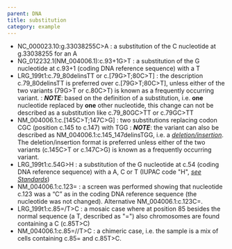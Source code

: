 ```yaml
---
parent: DNA
title: substitution
category: example
---
```


*	NC_000023.10:g.33038255C>A
	:	a substitution of the C nucleotide at g.33038255 for an A
* 	NG_012232.1(NM_004006.1):c.93+1G>T
	:	a substitution of the G nucleotide at c.93+1 (coding DNA reference sequence) with a T
*	LRG_199t1:c.79\_80delinsTT or c.[79G>T;80C>T]
	:	the description c.79\_80delinsTT is preferred over c.[79G>T;80C>T], unless either of the two variants (79G>T or c.80C>T) is known as a frequently occurring variant.
	:	_**NOTE**_: based on the definition of a substitution, i.e. **one** nucleotide replaced by **one** other nucleotide, this change can not be described as a substitution like c.79\_80GC>TT or c.79GC>TT
*	NM_004006.1:c.[145C>T;147C>G]
	:	two substitutions replacing codon CGC (position c.145 to c.147) with TGG
	:	_**NOTE**_: the variant can also be described as NM_004006.1:c.145\_147delinsTGG, i.e. a [_deletion/insertion_](/recommendations/DNA/variant/substitution/). The deletion/insertion format is preferred unless either of the two variants (c.145C>T or c.147C>G) is known as a frequently occurring variant.
*	LRG_199t1:c.54G>H
	:	a substitution of the G nucleotide at c.54 (coding DNA reference sequence) with a A, C or T (IUPAC code "H", [_see Standards_](/bg-material/standards/))
*	NM_004006.1:c.123=
	:	a screen was performed showing that nucleotide c.123 was a “C” as in the coding DNA reference sequence (the nucleotide was not changed). Alternative NM_004006.1:c.123C=.
*	LRG_199t1:c.85=/T>C
	:	a mosaic case where at position 85 besides the normal sequence (a T, described as "=") also chromosomes are found containing a C (c.85T>C)
*	NM_004006.1:c.85=//T>C
	:	a chimeric case, i.e. the sample is a mix of cells containing c.85= and c.85T>C.
